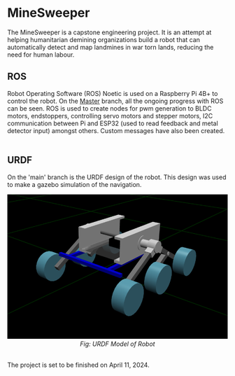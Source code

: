 # MineSweeper
The MineSweeper is a capstone engineering project. It is an attempt at helping humanitarian demining organizations build a robot that can automatically detect and map landmines in war torn lands, reducing the need for human labour.

## ROS 
Robot Operating Software (ROS) Noetic is used on a Raspberry Pi 4B+ to control the robot. On the [Master](https://github.com/moelhadary/Mine-Sweeper/tree/master) branch, all the ongoing progress with ROS can be seen. ROS is used to create nodes for pwm generation to BLDC motors, endstoppers, controlling servo motors and stepper motors, I2C communication between Pi and ESP32 (used to read feedback and metal detector input) amongst others. Custom messages have also been created. <br><br>

## URDF
On the 'main' branch is the URDF design of the robot. This design was used to make a gazebo simulation of the navigation.
<div align="center">
  <img src="/URDF.png" alt="URDF Model"><br>
  <em>Fig: URDF Model of Robot</em><br><br>
</div> 

The project is set to be finished on April 11, 2024. 

